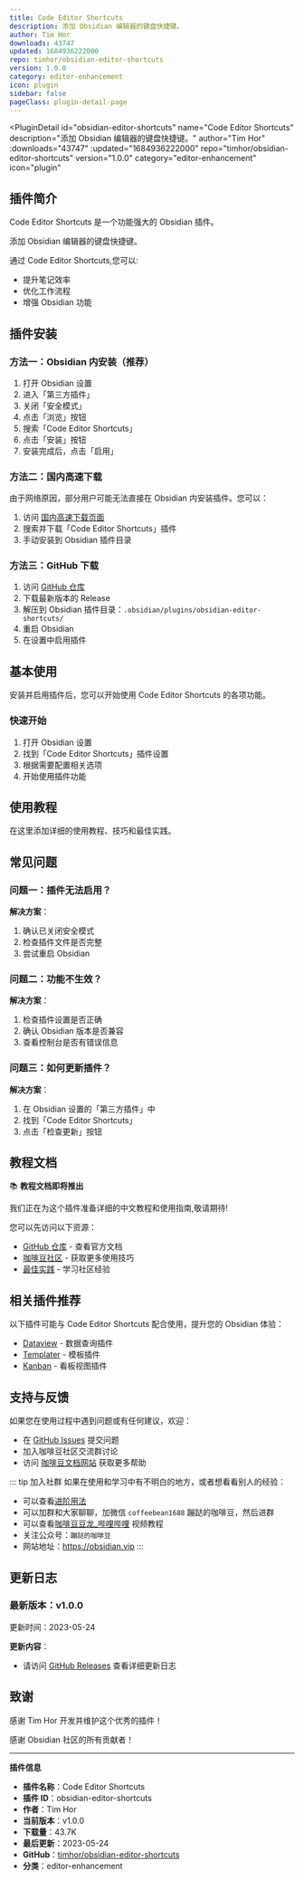 ```yaml
---
title: Code Editor Shortcuts
description: 添加 Obsidian 编辑器的键盘快捷键。
author: Tim Hor
downloads: 43747
updated: 1684936222000
repo: timhor/obsidian-editor-shortcuts
version: 1.0.0
category: editor-enhancement
icon: plugin
sidebar: false
pageClass: plugin-detail-page
---
```


<PluginDetail
  id="obsidian-editor-shortcuts"
  name="Code Editor Shortcuts"
  description="添加 Obsidian 编辑器的键盘快捷键。"
  author="Tim Hor"
  :downloads="43747"
  :updated="1684936222000"
  repo="timhor/obsidian-editor-shortcuts"
  version="1.0.0"
  category="editor-enhancement"
  icon="plugin"
>

<!-- AUTO_GENERATED_START -->
## 插件简介

Code Editor Shortcuts 是一个功能强大的 Obsidian 插件。

添加 Obsidian 编辑器的键盘快捷键。

通过 Code Editor Shortcuts,您可以:

- 提升笔记效率
- 优化工作流程
- 增强 Obsidian 功能

<!-- AUTO_GENERATED_END -->

<!-- AUTO_GENERATED_START -->
## 插件安装

### 方法一：Obsidian 内安装（推荐）

1. 打开 Obsidian 设置
2. 进入「第三方插件」
3. 关闭「安全模式」
4. 点击「浏览」按钮
5. 搜索「Code Editor Shortcuts」
6. 点击「安装」按钮
7. 安装完成后，点击「启用」

### 方法二：国内高速下载

由于网络原因，部分用户可能无法直接在 Obsidian 内安装插件。您可以：

1. 访问 [国内高速下载页面](/zh/documentation/obsidian-plugins-download.html)
2. 搜索并下载「Code Editor Shortcuts」插件
3. 手动安装到 Obsidian 插件目录

### 方法三：GitHub 下载

1. 访问 [GitHub 仓库](https://github.com/timhor/obsidian-editor-shortcuts)
2. 下载最新版本的 Release
3. 解压到 Obsidian 插件目录：`.obsidian/plugins/obsidian-editor-shortcuts/`
4. 重启 Obsidian
5. 在设置中启用插件

## 基本使用

安装并启用插件后，您可以开始使用 Code Editor Shortcuts 的各项功能。

### 快速开始

1. 打开 Obsidian 设置
2. 找到「Code Editor Shortcuts」插件设置
3. 根据需要配置相关选项
4. 开始使用插件功能

<!-- AUTO_GENERATED_END -->

<!-- CUSTOM_CONTENT_START:tutorial -->
## 使用教程

在这里添加详细的使用教程、技巧和最佳实践。

<!-- CUSTOM_CONTENT_END:tutorial -->

<!-- SHARED_CONTENT_START -->
## 常见问题

### 问题一：插件无法启用？

**解决方案**：
1. 确认已关闭安全模式
2. 检查插件文件是否完整
3. 尝试重启 Obsidian

### 问题二：功能不生效？

**解决方案**：
1. 检查插件设置是否正确
2. 确认 Obsidian 版本是否兼容
3. 查看控制台是否有错误信息

### 问题三：如何更新插件？

**解决方案**：
1. 在 Obsidian 设置的「第三方插件」中
2. 找到「Code Editor Shortcuts」
3. 点击「检查更新」按钮

## 教程文档

📚 **教程文档即将推出**

我们正在为这个插件准备详细的中文教程和使用指南,敬请期待!

您可以先访问以下资源：
- [GitHub 仓库](https://github.com/timhor/obsidian-editor-shortcuts) - 查看官方文档
- [咖啡豆社区](/zh/bases/) - 获取更多使用技巧
- [最佳实践](/zh/best-practices/) - 学习社区经验

## 相关插件推荐

以下插件可能与 Code Editor Shortcuts 配合使用，提升您的 Obsidian 体验：

- [Dataview](/zh/plugins/dataview.html) - 数据查询插件
- [Templater](/zh/plugins/templater-obsidian.html) - 模板插件
- [Kanban](/zh/plugins/obsidian-kanban.html) - 看板视图插件

## 支持与反馈

如果您在使用过程中遇到问题或有任何建议，欢迎：

- 在 [GitHub Issues](https://github.com/timhor/obsidian-editor-shortcuts/issues) 提交问题
- 加入咖啡豆社区交流群讨论
- 访问 [咖啡豆文档网站](https://obsidian.vip) 获取更多帮助

::: tip 加入社群
如果在使用和学习中有不明白的地方，或者想看看别人的经验：
- 可以查看[进阶用法](/zh/advanced)
- 可以加群和大家聊聊，加微信 `coffeebean1688` 蹦跶的咖啡豆，然后进群
- 可以查看[咖啡豆豆龙_哔哩哔哩](https://space.bilibili.com/618777356) 视频教程
- 关注公众号：`蹦跶的咖啡豆`
- 网站地址：https://obsidian.vip
:::
<!-- SHARED_CONTENT_END -->

<!-- AUTO_GENERATED_START -->
## 更新日志

### 最新版本：v1.0.0

更新时间：2023-05-24

**更新内容**：
- 请访问 [GitHub Releases](https://github.com/timhor/obsidian-editor-shortcuts/releases) 查看详细更新日志

## 致谢

感谢 Tim Hor 开发并维护这个优秀的插件！

感谢 Obsidian 社区的所有贡献者！

---

**插件信息**
- **插件名称**：Code Editor Shortcuts
- **插件 ID**：obsidian-editor-shortcuts
- **作者**：Tim Hor
- **当前版本**：v1.0.0
- **下载量**：43.7K
- **最后更新**：2023-05-24
- **GitHub**：[timhor/obsidian-editor-shortcuts](https://github.com/timhor/obsidian-editor-shortcuts)
- **分类**：editor-enhancement
<!-- AUTO_GENERATED_END -->

</PluginDetail>

